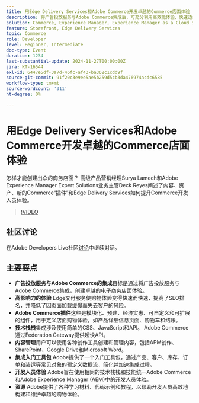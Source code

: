 ```yaml
---
title: 用Edge Delivery Services和Adobe Commerce开发卓越的Commerce店面体验
description: 将广告投放服务与Adobe Commerce集成后，可充分利用高效能体验、快速边缘投放、可自定义的Adobe Commerce下拉菜单和统一的技术栈栈来增强电子商务店面，进而改进SEO、加快页面加载速度以及实现无缝的开发人员体验。
solution: Commerce, Experience Manager, Experience Manager as a Cloud Service
feature: Storefront, Edge Delivery Services
topic: Commerce
role: Developer
level: Beginner, Intermediate
doc-type: Event
duration: 1234
last-substantial-update: 2024-11-27T00:00:00Z
jira: KT-16544
exl-id: 6447e5df-3a7d-46fc-af43-ba362c1cdd9f
source-git-commit: 91f20c3e9ee5ae5b259d5cb3da476974acdc6585
workflow-type: tm+mt
source-wordcount: '311'
ht-degree: 0%

---
```


# 用Edge Delivery Services和Adobe Commerce开发卓越的Commerce店面体验

怎样才能创建出众的商务店面？ 高级产品营销经理Surya Lamech和Adobe Experience Manager Expert Solutions业务主管Deck Reyes阐述了内容、资产、新的Commerce“插件”和Edge Delivery Services如何提升Commerce开发人员体验。

>[!VIDEO](https://video.tv.adobe.com/v/3439471/?learn=on&enablevpops)

## 社区讨论

在Adobe Developers Live社区[讨论](https://adobe.ly/3Ccxkja)中继续对话。

## 主要要点

* **广告投放服务与Adobe Commerce的集成**&#x200B;目标是通过将广告投放服务与Adobe Commerce集成，创建卓越的电子商务店面体验。
* **高影响力的体验** Edge交付服务使购物体验变得快速而快速，提高了SEO排名，并降低了因页面加载缓慢而失去客户的风险。
* **Adobe Commerce插件**&#x200B;这些是模块化、预建、经济实惠、可自定义和可扩展的组件，用于定义店面购物体验，如产品详细信息页面、购物车和结账。
* **技术栈栈**&#x200B;集成涉及使用简单的CSS、JavaScript和API。 Adobe Commerce通过Federation Gateway提供超快API。
* **内容管理**&#x200B;用户可以使用各种创作工具创建和管理内容，包括APM创作、SharePoint、Google Drive和Microsoft Word。
* **集成入门工具包** Adobe提供了一个入门工具包，通过产品、客户、库存、订单和装运等常见对象的预定义数据流，简化并加速集成过程。
* **开发人员体验** Adobe旨在使用相同的技术栈栈和技能统一Adobe Commerce和Adobe Experience Manager (AEM)中的开发人员体验。
* **资源** Adobe提供了各种学习材料、代码示例和教程，以帮助开发人员高效地构建和维护卓越的购物体验。
